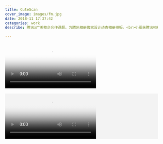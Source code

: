 ```yaml
---
title: CuteScan
cover_image: images/fm.jpg
date: 2018-11 17:37:42
categories: work
describe: 腾讯x广美校企合作课题。为腾讯相册管家设计动态相册模板。<br>小组获腾讯相册管家“2018骏马扬鬃”银奖。此模板为我负责的部分。<br>出镜小天使是朋友三三的儿子骏骏。

---
```


<div >
<video controls poster="https://waterpatch.oss-cn-guangzhou.aliyuncs.com/2018-cuteScan/%E6%A0%B7%E7%89%87%E6%A8%AA%E7%89%88-0008.png" >
  <source src="https://waterpatch.oss-cn-guangzhou.aliyuncs.com/2018-cuteScan/%E6%A0%B7%E7%89%87%E6%A8%AA%E7%89%88.mp4"  type="video/mp4">
  您的浏览器不支持 HTML5 video 标签。
</video>
</div>
<br>
<div style=" background-color:#F3F3F3; ">
<video controls poster="https://waterpatch.oss-cn-guangzhou.aliyuncs.com/2018-cuteScan/%E6%A0%B7%E7%89%87%E7%AB%96%E7%89%88-0010.png" >
  <source src="https://waterpatch.oss-cn-guangzhou.aliyuncs.com/2018-cuteScan/%E6%A0%B7%E7%89%87%E7%AB%96%E7%89%88.mp4"  type="video/mp4">
  您的浏览器不支持 HTML5 video 标签。
</video>
</div>